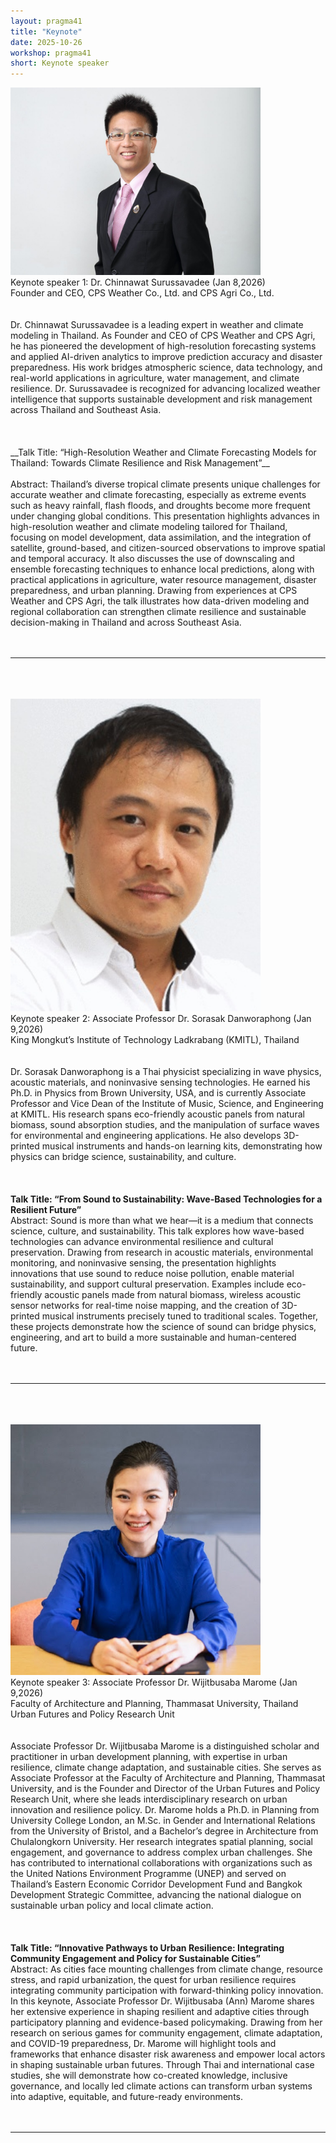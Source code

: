 ```yaml
---
layout: pragma41
title: "Keynote"
date: 2025-10-26
workshop: pragma41
short: Keynote speaker
---
```


<img src="https://raw.githubusercontent.com/pragmagrid/pragmagrid.github.io/refs/heads/master/images/pragma41/Chinnawat_Surussavadee_Pic.jpg" alt="Dr. Chinnawat Surussavadee" width="400">
<div class="border41">Keynote speaker 1: Dr. Chinnawat Surussavadee (Jan 8,2026)</div>
Founder and CEO, CPS Weather Co., Ltd. and CPS Agri Co., Ltd.
<br><br><br>
Dr. Chinnawat Surussavadee is a leading expert in weather and climate modeling in Thailand. As Founder and CEO of CPS Weather and CPS Agri, he has pioneered the development of high-resolution forecasting systems and applied AI-driven analytics to improve prediction accuracy and disaster preparedness. His work bridges atmospheric science, data technology, and real-world applications in agriculture, water management, and climate resilience. Dr. Surussavadee is recognized for advancing localized weather intelligence that supports sustainable development and risk management across Thailand and Southeast Asia. <br>
<br><br><br>
__Talk Title: “High-Resolution Weather and Climate Forecasting Models for Thailand: Towards Climate Resilience and Risk Management”__
<br><br>
Abstract: Thailand’s diverse tropical climate presents unique challenges for accurate weather and climate forecasting, especially as extreme events such as heavy rainfall, flash floods, and droughts become more frequent under changing global conditions. This presentation highlights advances in high-resolution weather and climate modeling tailored for Thailand, focusing on model development, data assimilation, and the integration of satellite, ground-based, and citizen-sourced observations to improve spatial and temporal accuracy. It also discusses the use of downscaling and ensemble forecasting techniques to enhance local predictions, along with practical applications in agriculture, water resource management, disaster preparedness, and urban planning. Drawing from experiences at CPS Weather and CPS Agri, the talk illustrates how data-driven modeling and regional collaboration can strengthen climate resilience and sustainable decision-making in Thailand and across Southeast Asia.
<br><br><br>
<hr>
<br><br><br>
<img src="https://raw.githubusercontent.com/pragmagrid/pragmagrid.github.io/refs/heads/master/images/pragma41/Sorasak_Danworaphong_Pic.jpg" alt="Associate Professor Dr. Sorasak Danworaphong" width="400">
<div class="border41">Keynote speaker 2: Associate Professor Dr. Sorasak Danworaphong (Jan 9,2026)</div>
King Mongkut’s Institute of Technology Ladkrabang (KMITL), Thailand
<br><br><br>
Dr. Sorasak Danworaphong is a Thai physicist specializing in wave physics, acoustic materials, and noninvasive sensing technologies. He earned his Ph.D. in Physics from Brown University, USA, and is currently Associate Professor and Vice Dean of the Institute of Music, Science, and Engineering at KMITL. His research spans eco-friendly acoustic panels from natural biomass, sound absorption studies, and the manipulation of surface waves for environmental and engineering applications. He also develops 3D-printed musical instruments and hands-on learning kits, demonstrating how physics can bridge science, sustainability, and culture. <br>
<br><br><br>
<strong>Talk Title: “From Sound to Sustainability: Wave-Based Technologies for a Resilient Future”</strong><br>
Abstract: Sound is more than what we hear—it is a medium that connects science, culture, and sustainability. This talk explores how wave-based technologies can advance environmental resilience and cultural preservation. Drawing from research in acoustic materials, environmental monitoring, and noninvasive sensing, the presentation highlights innovations that use sound to reduce noise pollution, enable material sustainability, and support cultural preservation. Examples include eco-friendly acoustic panels made from natural biomass, wireless acoustic sensor networks for real-time noise mapping, and the creation of 3D-printed musical instruments precisely tuned to traditional scales. Together, these projects demonstrate how the science of sound can bridge physics, engineering, and art to build a more sustainable and human-centered future.
<br><br><br>
<hr>
<br><br><br>
<img src="https://raw.githubusercontent.com/pragmagrid/pragmagrid.github.io/refs/heads/master/images/pragma41/Wijitbusaba_Marome_Pic.png" alt="Dr. Chinnawat Surussavadee" width="400">
<div class="border41">Keynote speaker 3: Associate Professor Dr. Wijitbusaba Marome (Jan 9,2026)</div>
Faculty of Architecture and Planning, Thammasat University, Thailand<br>
Urban Futures and Policy Research Unit
<br><br><br>
Associate Professor Dr. Wijitbusaba Marome is a distinguished scholar and practitioner in urban development planning, with expertise in urban resilience, climate change adaptation, and sustainable cities. She serves as Associate Professor at the Faculty of Architecture and Planning, Thammasat University, and is the Founder and Director of the Urban Futures and Policy Research Unit, where she leads interdisciplinary research on urban innovation and resilience policy. Dr. Marome holds a Ph.D. in Planning from University College London, an M.Sc. in Gender and International Relations from the University of Bristol, and a Bachelor’s degree in Architecture from Chulalongkorn University. Her research integrates spatial planning, social engagement, and governance to address complex urban challenges. She has contributed to international collaborations with organizations such as the United Nations Environment Programme (UNEP) and served on Thailand’s Eastern Economic Corridor Development Fund and Bangkok Development Strategic Committee, advancing the national dialogue on sustainable urban policy and local climate action.<br>
<br><br><br>
<strong>Talk Title:  “Innovative Pathways to Urban Resilience: Integrating Community Engagement and Policy for Sustainable Cities”</strong><br>
Abstract: As cities face mounting challenges from climate change, resource stress, and rapid urbanization, the quest for urban resilience requires integrating community participation with forward-thinking policy innovation. In this keynote, Associate Professor Dr. Wijitbusaba (Ann) Marome shares her extensive experience in shaping resilient and adaptive cities through participatory planning and evidence-based policymaking. Drawing from her research on serious games for community engagement, climate adaptation, and COVID-19 preparedness, Dr. Marome will highlight tools and frameworks that enhance disaster risk awareness and empower local actors in shaping sustainable urban futures. Through Thai and international case studies, she will demonstrate how co-created knowledge, inclusive governance, and locally led climate actions can transform urban systems into adaptive, equitable, and future-ready environments.
<br><br><br>
<hr>
<br><br><br>
